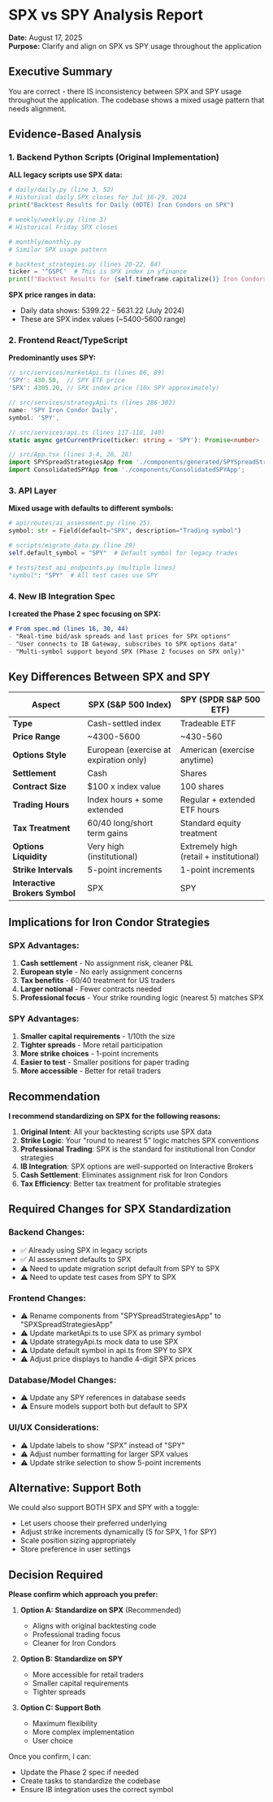 # SPX vs SPY Analysis Report

**Date:** August 17, 2025  
**Purpose:** Clarify and align on SPX vs SPY usage throughout the application

## Executive Summary

You are correct - there IS inconsistency between SPX and SPY usage throughout the application. The codebase shows a mixed usage pattern that needs alignment.

## Evidence-Based Analysis

### 1. Backend Python Scripts (Original Implementation)

**ALL legacy scripts use SPX data:**

```python
# daily/daily.py (line 3, 52)
# Historical daily SPX closes for Jul 16-29, 2024
print("Backtest Results for Daily (0DTE) Iron Condors on SPX")

# weekly/weekly.py (line 3)
# Historical Friday SPX closes

# monthly/monthly.py
# Similar SPX usage pattern

# backtest_strategies.py (lines 20-22, 84)
ticker = '^GSPC'  # This is SPX index in yfinance
print(f"Backtest Results for {self.timeframe.capitalize()} Iron Condors on SPX")
```

**SPX price ranges in data:**
- Daily data shows: 5399.22 - 5631.22 (July 2024)
- These are SPX index values (~5400-5600 range)

### 2. Frontend React/TypeScript

**Predominantly uses SPY:**

```typescript
// src/services/marketApi.ts (lines 86, 89)
'SPY': 430.50,  // SPY ETF price
'SPX': 4305.20, // SPX index price (10x SPY approximately)

// src/services/strategyApi.ts (lines 286-303)
name: 'SPY Iron Condor Daily',
symbol: 'SPY',

// src/services/api.ts (lines 117-118, 140)
static async getCurrentPrice(ticker: string = 'SPY'): Promise<number>

// src/App.tsx (lines 3-4, 26, 28)
import SPYSpreadStrategiesApp from './components/generated/SPYSpreadStrategiesApp';
import ConsolidatedSPYApp from './components/ConsolidatedSPYApp';
```

### 3. API Layer

**Mixed usage with defaults to different symbols:**

```python
# api/routes/ai_assessment.py (line 25)
symbol: str = Field(default="SPX", description="Trading symbol")

# scripts/migrate_data.py (line 29)
self.default_symbol = "SPY"  # Default symbol for legacy trades

# tests/test_api_endpoints.py (multiple lines)
"symbol": "SPY"  # All test cases use SPY
```

### 4. New IB Integration Spec

**I created the Phase 2 spec focusing on SPX:**

```markdown
# From spec.md (lines 16, 30, 44)
- "Real-time bid/ask spreads and last prices for SPX options"
- "User connects to IB Gateway, subscribes to SPX options data"
- "Multi-symbol support beyond SPX (Phase 2 focuses on SPX only)"
```

## Key Differences Between SPX and SPY

| Aspect | SPX (S&P 500 Index) | SPY (SPDR S&P 500 ETF) |
|--------|---------------------|------------------------|
| **Type** | Cash-settled index | Tradeable ETF |
| **Price Range** | ~4300-5600 | ~430-560 |
| **Options Style** | European (exercise at expiration only) | American (exercise anytime) |
| **Settlement** | Cash | Shares |
| **Contract Size** | $100 x index value | 100 shares |
| **Trading Hours** | Index hours + some extended | Regular + extended ETF hours |
| **Tax Treatment** | 60/40 long/short term gains | Standard equity treatment |
| **Options Liquidity** | Very high (institutional) | Extremely high (retail + institutional) |
| **Strike Intervals** | 5-point increments | 1-point increments |
| **Interactive Brokers Symbol** | SPX | SPY |

## Implications for Iron Condor Strategies

### SPX Advantages:
1. **Cash settlement** - No assignment risk, cleaner P&L
2. **European style** - No early assignment concerns
3. **Tax benefits** - 60/40 treatment for US traders
4. **Larger notional** - Fewer contracts needed
5. **Professional focus** - Your strike rounding logic (nearest 5) matches SPX

### SPY Advantages:
1. **Smaller capital requirements** - 1/10th the size
2. **Tighter spreads** - More retail participation
3. **More strike choices** - 1-point increments
4. **Easier to test** - Smaller positions for paper trading
5. **More accessible** - Better for retail traders

## Recommendation

**I recommend standardizing on SPX for the following reasons:**

1. **Original Intent**: All your backtesting scripts use SPX data
2. **Strike Logic**: Your "round to nearest 5" logic matches SPX conventions
3. **Professional Trading**: SPX is the standard for institutional Iron Condor strategies
4. **IB Integration**: SPX options are well-supported on Interactive Brokers
5. **Cash Settlement**: Eliminates assignment risk for Iron Condors
6. **Tax Efficiency**: Better tax treatment for profitable strategies

## Required Changes for SPX Standardization

### Backend Changes:
- ✅ Already using SPX in legacy scripts
- ✅ AI assessment defaults to SPX
- ⚠️ Need to update migration script default from SPY to SPX
- ⚠️ Need to update test cases from SPY to SPX

### Frontend Changes:
- ⚠️ Rename components from "SPYSpreadStrategiesApp" to "SPXSpreadStrategiesApp"
- ⚠️ Update marketApi.ts to use SPX as primary symbol
- ⚠️ Update strategyApi.ts mock data to use SPX
- ⚠️ Update default symbol in api.ts from SPY to SPX
- ⚠️ Adjust price displays to handle 4-digit SPX prices

### Database/Model Changes:
- ⚠️ Update any SPY references in database seeds
- ⚠️ Ensure models support both but default to SPX

### UI/UX Considerations:
- ⚠️ Update labels to show "SPX" instead of "SPY"
- ⚠️ Adjust number formatting for larger SPX values
- ⚠️ Update strike selection to show 5-point increments

## Alternative: Support Both

We could also support BOTH SPX and SPY with a toggle:
- Let users choose their preferred underlying
- Adjust strike increments dynamically (5 for SPX, 1 for SPY)
- Scale position sizing appropriately
- Store preference in user settings

## Decision Required

**Please confirm which approach you prefer:**

1. **Option A: Standardize on SPX** (Recommended)
   - Aligns with original backtesting code
   - Professional trading focus
   - Cleaner for Iron Condors

2. **Option B: Standardize on SPY**
   - More accessible for retail traders
   - Smaller capital requirements
   - Tighter spreads

3. **Option C: Support Both**
   - Maximum flexibility
   - More complex implementation
   - User choice

Once you confirm, I can:
- Update the Phase 2 spec if needed
- Create tasks to standardize the codebase
- Ensure IB integration uses the correct symbol